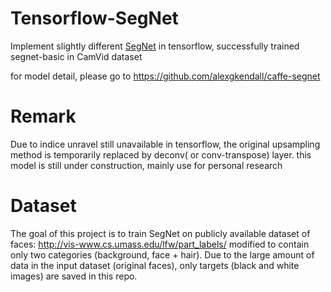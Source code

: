 # Tensorflow-SegNet
Implement slightly different [SegNet](http://arxiv.org/abs/1511.00561) in tensorflow,
successfully trained segnet-basic in CamVid dataset

for model detail, please go to https://github.com/alexgkendall/caffe-segnet
# Remark
Due to indice unravel still unavailable in tensorflow, the original upsampling
method is temporarily replaced by deconv( or conv-transpose) layer.
this model is still under construction, mainly use for personal research

# Dataset
The goal of this project is to train SegNet on publicly available dataset of faces: http://vis-www.cs.umass.edu/lfw/part_labels/ modified to contain only two categories (background, face + hair). Due to the large amount of data in the input dataset (original faces), only targets (black and white images) are saved in this repo. 

